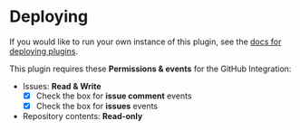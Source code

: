 # Deploying

If you would like to run your own instance of this plugin, see the [docs for deploying plugins](https://github.com/probot/probot/blob/master/docs/deployment.md).

This plugin requires these **Permissions & events** for the GitHub Integration:

- Issues: **Read & Write**
   - [x] Check the box for **issue comment** events
   - [x] Check the box for **issues** events
- Repository contents: **Read-only**
